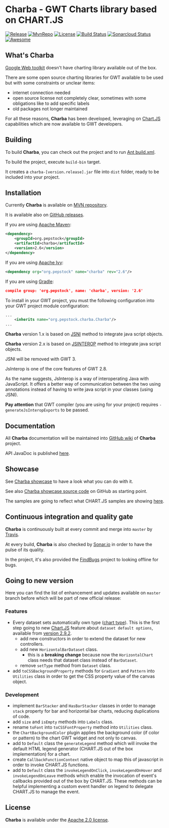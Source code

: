 Charba - GWT Charts library based on CHART.JS
===============================================

[![Release](https://img.shields.io/github/release/pepstock-org/Charba.svg)](https://github.com/pepstock-org/Charba/releases/latest) [![MvnRepo](https://maven-badges.herokuapp.com/maven-central/org.pepstock/charba/badge.svg)](https://mvnrepository.com/artifact/org.pepstock/charba) [![License](https://img.shields.io/github/license/pepstock-org/Charba.svg)](https://github.com/pepstock-org/Charba/blob/master/LICENSE-2.0.txt) [![Build Status](https://travis-ci.com/pepstock-org/Charba.svg?branch=master)](https://travis-ci.com/pepstock-org/Charba) [![Sonarcloud Status](https://sonarcloud.io/api/project_badges/measure?project=pepstock-org_Charba&metric=alert_status)](https://sonarcloud.io/dashboard?id=pepstock-org_Charba) [![Awesome](https://awesome.re/badge-flat2.svg)](https://github.com/chartjs/awesome)

What's Charba
--------

[Google Web toolkit](http://www.gwtproject.org/) doesn't have charting library available out of the box.

There are some open source charting libraries for GWT available to be used but with some constraints or unclear items:

 * internet connection needed
 * open source license not completely clear, sometimes with some obligations like to add specific labels
 * old packages not longer maintained

For all these reasons, **Charba** has been developed, leveraging on [Chart.JS](http://www.chartjs.org/) capabilities which are now available to GWT developers.
    
Building
--------

To build **Charba**, you can check out the project and to run [Ant build.xml](https://github.com/pepstock-org/Charba/blob/master/build.xml).

To build the project, execute `build-bin` target.

It creates a `charba-[version.release].jar` file into `dist` folder, ready to be included into your project.

Installation
------------

Currently **Charba** is available on [MVN repository](https://mvnrepository.com/artifact/org.pepstock/charba).

It is available also on [GitHub releases](https://github.com/pepstock-org/Charba/releases).

If you are using [Apache Maven](https://maven.apache.org/):

```xml
<dependency>
    <groupId>org.pepstock</groupId>
    <artifactId>charba</artifactId>
    <version>2.6</version>
</dependency>
```

If you are using [Apache Ivy](http://ant.apache.org/ivy/):

```xml
<dependency org="org.pepstock" name="charba" rev="2.6"/>
```

If you are using [Gradle](https://gradle.org/):

```json
compile group: 'org.pepstock', name: 'charba', version: '2.6'
```

To install in your GWT project, you must the following configuration into your GWT project module configuration:

```xml
...
    <inherits name="org.pepstock.charba.Charba"/>
...
```

**Charba** version 1.x is based on [JSNI](http://www.gwtproject.org/doc/latest/DevGuideCodingBasicsJSNI.html) method to integrate java script objects. 

**Charba** version 2.x is based on [JSINTEROP](http://www.gwtproject.org/doc/latest/DevGuideCodingBasicsJsInterop.html) method to integrate java script objects.

JSNI will be removed with GWT 3.

JsInterop is one of the core features of GWT 2.8. 

As the name suggests, JsInterop is a way of interoperating Java with JavaScript. It offers a better way of communication between the two using annotations instead of having to write java script in your classes (using JSNI).

**Pay attention** that GWT compiler (you are using for your project) requires `-generateJsInteropExports` to be passed.

Documentation
-------------

All **Charba** documentation will be maintained into [GitHub wiki](https://github.com/pepstock-org/Charba/wiki) of **Charba** project.

API JavaDoc is published [here](http://www.pepstock.org/Charba/2.6/index.html).

Showcase
--------

See [Charba showcase](http://www.pepstock.org/Charba-Showcase/Charba_Showcase.html) to have a look what you can do with it.

See also [Charba showcase source code](https://github.com/pepstock-org/Charba-Showcase) on GitHub as starting point.

The samples are going to reflect what CHART.JS samples are showing [here](http://www.chartjs.org/samples/latest/).

Continuous integration and quality gate
---------------------------------------

**Charba** is continuously built at every commit and merge into `master` by [Travis](https://travis-ci.com/pepstock-org/Charba).

At every build, **Charba** is also checked by [Sonar.io](https://sonarcloud.io/dashboard?id=pepstock-org_Charba) in order to have the pulse of its quality.

In the project, it's also provided the [FindBugs](https://github.com/pepstock-org/Charba/blob/2.6/charba.fbp) project to looking offline for bugs.

Going to new version
-------

Here you can find the list of enhancement and updates available on `master` branch before which will be part of new official release:

### Features

  * Every dataset sets automatically own type ([chart type](http://www.pepstock.org/Charba/2.6/org/pepstock/charba/client/ChartType.html)). This is the first step going to new [Chart.JS](http://www.chartjs.org/) feature about `dataset default options`, available from [version 2.9.2](https://github.com/chartjs/Chart.js/releases/tag/v2.9.2).
    * add new constructors in order to extend the dataset for new controllers.
    * add new `HorizontalBarDataset` class.
      * this is a **breaking change** because now the `HorizontalChart` class needs that dataset class instead of `BarDataset`.
    * remove `setType` method from `Dataset` class.
 * add `toCSSBackgroundProperty` methods for `Gradient` and `Pattern` into `Utilities` class in order to get the CSS property value of the canvas object.
    
### Development

  * implement `BarStacker` and `HasBarStacker` classes in order to manage `stack` property for bar and horizontal bar charts, reducing duplications of code.
  * add `size` and `isEmpty` methods into `Labels` class.
  * rename `toFont` into `toCSSFontProperty` method into `Utilities` class.
  * the `ChartBackgroundColor` plugin applies the background color (if color or pattern) to the chart GWT widget and not only to canvas.
  * add to `Default` class the `generateLegend` method which will invoke the default HTML legend generator (CHART.JS out of the box implementation) for a chart.
  * create `CallbackFunctionContext` native object to map this of javascript in order to invoke CHART.JS functions.
  * add to `Default` class the `invokeLegendOnClick`, `invokeLegendOnHover` and `invokeLegendOnLeave` methods which enable the invocation of event's callbacks provided out of the box by CHART.JS. These methods can be helpful implementing a custom event handler on legend to delegate CHART.JS to manage the event.
  

License
-------

 **Charba** is available under the [Apache 2.0 license](https://www.apache.org/licenses/LICENSE-2.0).
